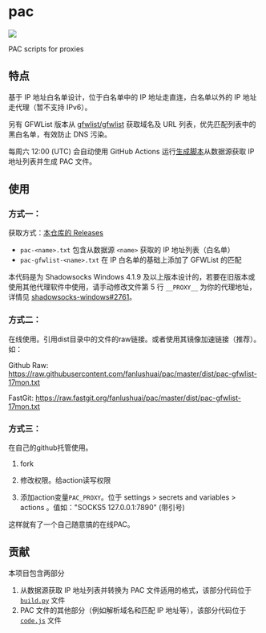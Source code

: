 # pac

![](https://github.com/fanlushuai/pac/actions/workflows/build.yml/badge.svg)

PAC scripts for proxies

## 特点

基于 IP 地址白名单设计，位于白名单中的 IP 地址走直连，白名单以外的 IP 地址走代理（暂不支持 IPv6）。

另有 GFWList 版本从 [gfwlist/gfwlist](https://github.com/gfwlist/gfwlist) 获取域名及 URL 列表，优先匹配列表中的黑白名单，有效防止 DNS 污染。

每周六 12:00 (UTC) 会自动使用 GitHub Actions 运行[生成脚本](build.py)从数据源获取 IP 地址列表并生成 PAC 文件。

## 使用

### 方式一：

获取方式：[本仓库的 Releases](https://github.com/iBug/pac/releases/latest)

- `pac-<name>.txt` 包含从数据源 `<name>` 获取的 IP 地址列表（白名单）
- `pac-gfwlist-<name>.txt` 在 IP 白名单的基础上添加了 GFWList 的匹配

本代码是为 Shadowsocks Windows 4.1.9 及以上版本设计的，若要在旧版本或使用其他代理软件中使用，请手动修改文件第 5 行 `__PROXY__` 为你的代理地址，详情见 [shadowsocks-windows#2761](https://github.com/shadowsocks/shadowsocks-windows/issues/2761)。

### 方式二：

在线使用。引用dist目录中的文件的raw链接。或者使用其镜像加速链接（推荐）。如：

Github Raw: https://raw.githubusercontent.com/fanlushuai/pac/master/dist/pac-gfwlist-17mon.txt

FastGit: https://raw.fastgit.org/fanlushuai/pac/master/dist/pac-gfwlist-17mon.txt

### 方式三：

在自己的github托管使用。

1. fork

2. 修改权限。给action读写权限

3. 添加action变量`PAC_PROXY`。位于 settings > secrets and variables > actions 。值如："SOCKS5 127.0.0.1:7890" (带引号)

这样就有了一个自己随意搞的在线PAC。 

## 贡献

本项目包含两部分

1. 从数据源获取 IP 地址列表并转换为 PAC 文件适用的格式，该部分代码位于 [`build.py`](build.py) 文件
2. PAC 文件的其他部分（例如解析域名和匹配 IP 地址等），该部分代码位于 [`code.js`](code.js) 文件
